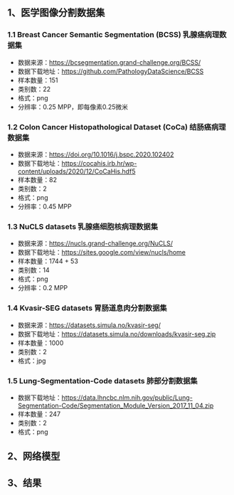 ## 1、医学图像分割数据集

### 1.1 Breast Cancer Semantic Segmentation (BCSS) 乳腺癌病理数据集

- 数据来源：https://bcsegmentation.grand-challenge.org/BCSS/
- 数据下载地址：https://github.com/PathologyDataScience/BCSS
- 样本数量：151
- 类别数：22
- 格式：png
- 分辨率：0.25 MPP，即每像素0.25微米

### 1.2 Colon Cancer Histopathological Dataset (CoCa) 结肠癌病理数据集

- 数据来源：https://doi.org/10.1016/j.bspc.2020.102402
- 数据下载地址：https://cocahis.irb.hr/wp-content/uploads/2020/12/CoCaHis.hdf5
- 样本数量：82
- 类别数：2
- 格式：png
- 分辨率：0.45 MPP

### 1.3 NuCLS datasets 乳腺癌细胞核病理数据集

- 数据来源：https://nucls.grand-challenge.org/NuCLS/
- 数据下载地址：https://sites.google.com/view/nucls/home
- 样本数量：1744 + 53
- 类别数：14
- 格式：png
- 分辨率：0.2 MPP

### 1.4 Kvasir-SEG datasets 胃肠道息肉分割数据集

- 数据来源：https://datasets.simula.no/kvasir-seg/
- 数据下载地址：https://datasets.simula.no/downloads/kvasir-seg.zip
- 样本数量：1000
- 类别数：2
- 格式：jpg

### 1.5 Lung-Segmentation-Code datasets 肺部分割数据集

- 数据下载地址：https://data.lhncbc.nlm.nih.gov/public/Lung-Segmentation-Code/Segmentation_Module_Version_2017_11_04.zip
- 样本数量：247
- 类别数：2
- 格式：png

## 2、网络模型

## 3、结果
